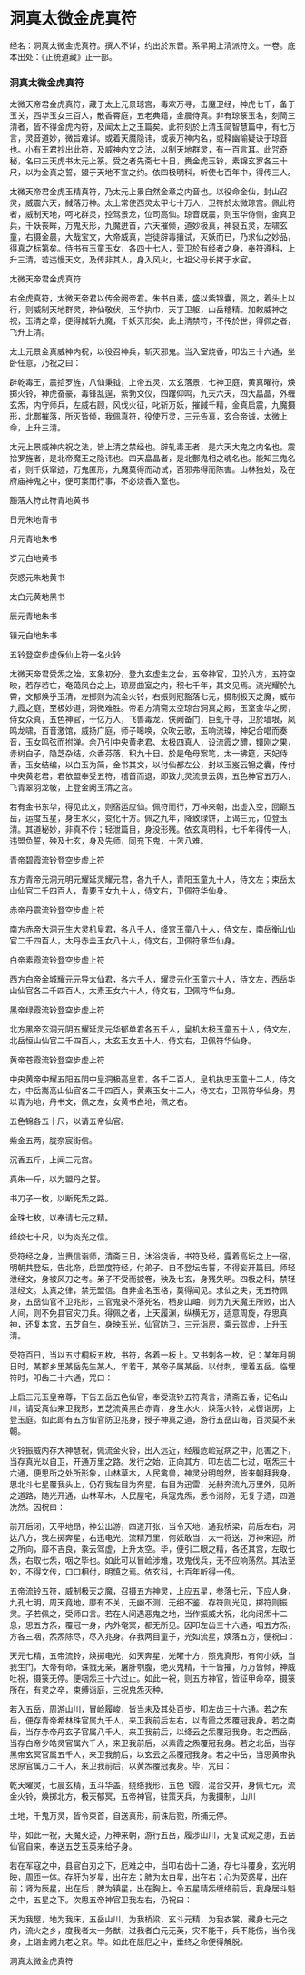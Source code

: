# 洞真太微金虎真符

经名：洞真太微金虎真符。撰人不详，约出於东晋。系早期上清派符文。一卷。底本出处：《正统道藏》正一部。

### 洞真太微金虎真符

太微天帝君金虎真符，藏于太上元景琼宫，毒欢万寻，击魔卫经，神虎七千，备于玉关，西华玉女三百人，散香霄庭，五老典籍，金晨侍真。非有琼箓玉名，刻简三清者，皆不得金虎内符，及闻太上之玉篇矣。此符刻於上清玉简智慧篇中，有七万言，灵音道妙，微旨难详。或着天魔隐讳，或表万神内名，或释幽喻疑诀于琼音也。小有王君抄出此符，及威神内文之法，以制天地群灵，有一百言耳。此咒奇秘，名曰三天虎书太元上箓。受之者先斋七十日，赉金虎玉铃，素锦玄罗各三十尺，以为金真之誓，盟于天地不宣之约。依四极明科，听使七百年中，得传三人。

太微天帝君金虎玉精真符，乃太元上景自然金章之内音也。以役命金仙，封山召灵，威震六天，馘落万神。太上常使西灵太甲七十万人，卫符於太微琼宫。佩此符者，威制天地，呵叱群灵，控驾景龙，位司高仙。琼音既震，则玉华侍侧，金真卫兵，千妖丧眸，万鬼灭形，九魔迸首，六天摧倾，道妙极真，神裒五灵，左啸玄童，右摄金晨，大哉宝文，大帝威真，岂徒辟毒攘试，灭妖而已，乃求仙之妙品，得真之标第矣。侍书有玉童玉女，各四十七人，营卫於有经者之身，奉符遵科，上升三清。若违慢天文，及传非其人，身入风火，七祖父母长拷于水官。

太微天帝君金虎真符

右金虎真符，太微天帝君以传金阙帝君。朱书白素，盛以紫锦囊，佩之，着头上以行，则威制天地群灵，神仙敬伏，玉华执巾，天丁卫躯，山岳稽精。加敕威神之祝，玉清之章，便得馘斩九魔，千妖灭形矣。此上清禁符，不传於世，得佩之者，飞升上清。

太上元景金真威神内祝，以役召神兵，斩灭邪鬼。当入室烧香，叩齿三十六通，坐卧任意，乃祝之曰：

辟乾毒王，震拾罗旌，八仙秉钺，上帝五灵，太玄落景，七神卫庭，黄真曜符，焕掷火铃，神虎奋豪，毒锋乱逞，紫勃文仪，四躩仰鸣，九天六天，四大皛晶，外缠玄炁，内守师兵，左威右顾，风伐火征，叱斩万妖，摧馘千精，金真启震，九魔摄形，北酆摧落，所灭皆倾，我佩真符，役使万灵，三元告真，玄合帝诚，太微上命，上升三清。

太元上景威神内祝之法，皆上清之禁经也。辟轧毒王者，是六天大鬼之内名也。震拾罗旌者，是北帝魔王之隐讳也。四天皛晶者，是北酆鬼相之魂名也。能知三鬼名者，则千妖窜迹，万鬼匿形，九魔莫得而动试，百邪弗得而陈害。山林独处，及在府庙神鬼之中，便可案而行事，不必烧香入室也。

豁落大符此符青地黄书

日元朱地青书

月元青地朱书

岁元白地黄书

荧惑元朱地黄书

太白元黄地黑书

辰元青地朱书

镇元白地朱书

五铃登空步虚保仙上符一名火铃

太微天帝君受炁之始，玄象初分，登九玄虚生之台，五帝神官，卫於八方，五符空映，若存若亡，奄蔼凤台之上，琼房曲室之内，积七千年，其文见焉。流光耀於九霄，文郁焕乎玉清，左掷则为流金火铃，右振则冠豁落七元，摄制极天之魔，威布九霞之庭，至极妙道，洞微难胜。帝君方清斋太空琼台洞真之殿，玉室金华之房，侍女众真，五色神官，十亿万人，飞兽毒龙，侠阙备门，巨虬千寻，卫於墙垠，凤鸣龙啸，百音激馆，威扬广庭，师子嗥唤，众吹云歌，玉响流璨，神妃合唱而奏音，玉女鸣弦而拊弹。余乃引中央黄老君、太极四真人，设流霞之醴，镮刚之果，赤树白子，隐芝杂结，众香芬落，积九十日。於是龟母案笔，太一拂筵，天妃侍香，玉女结编，以白玉为简，金书其文，以付仙都左公，封以玉岌云锦之囊，传付中央黄老君，君依盟奉受五符，稽首而退，即致九灵流景云舆，五色神官五万人，飞青翠羽龙帔，上登金阙玉清之宫。

若有金书东华，得见此文，则宿运应仙。佩符而行，万神来朝，出虚入空，回巅五岳，运度五星，身生水火，变化十方。佩之九年，降致绿饼，上谒三元，位登玉清。其道秘妙，非真不传；轻泄篇目，身没形残。依玄真明科，七千年得传一人，违盟负誓，殃及七玄，身及先师，同充下鬼，十苦八难。

青帝碧霞流铃登空步虚上符

东方青帝元洞元明元耀延灵耀元君，各九千人，青阳玉童九十人，侍文左；束岳太山仙官二千四百人，青要玉女九十人，侍文右，卫佩符华仙身。

赤帝丹震流铃登空步虚上符

南方赤帝大洞元生大灵机皇君，各八千人，绛宫玉童八十人，侍文左，南岳衡山仙官二千四百人，太丹赤圭玉女八十人，侍文右，卫佩符章华仙身。

白帝素霞流铃登空步虚上符

西方白帝金城耀元元导太仙君，各六千人，耀灵元化玉童六十人，侍文左，西岳华山仙官各二千四百人，太素玉女六十人，侍文右，卫佩符华仙身。

黑帝绿霞流铃登空步虚上符

北方黑帝玄洞元阴五耀延灵元华郁单君各五千人，皇机太极玉童五十人，侍文左，北岳恒山仙官二千四百人，太玄玉女五十人，侍文右，卫佩符华仙身。

黄帝苍霞流铃登空步虚上符

中央黄帝中耀五阳五阴中皇洞极高皇君，各千二百人，皇机执忠玉童十二人，侍文左，中岳嵩高山仙官各二千四百人，黄素玉女十二人，侍文右，卫佩符华仙身。男以青为地，丹书文，佩之左，女黄书白地，佩之右。

五色锦各五十尺，以请五帝仙官。

紫金五两，胧奈宸街信。

沉香五斤，上闻三元宫。

真朱一斤，以为盟丹之誓。

书刀子一枚，以断死炁之路。

金珠七枚，以奉请七元之精。

绛纹七十尺，以为炎光之信。

受符经之身，当赉信诣师，清斋三日，沐浴烧香，书符及经，露着高坛之上一宿，明朝共登坛，告北帝，启盟度符经，付弟子。自不登坛告誓，不得妄开篇目。师轻泄经文，身被风刀之考。弟子不受而披卷，殃及七玄，身残失明。四极之科，禁轻泄经文。太真之律，禁无盟信。自非金名玉格，莫得闻见。求仙之夫，无五符佩身，五岳仙官不卫兆形，三官鬼录不落死名，栖身山岫，则为九天魔王所败，出入人间，则不免县官灾刀兵。得佩之者，上天履渊，纵横无方，适意周旋，存思真神，还复本宫，五芝自生，身映玉光，仙官防卫，三元诣房，乘云驾虚，上升玉清。

受符百日，当以五寸桐板五枚，书符，各着一板上。又书刺各一枚，记：某年月朔日时，某郡乡里某岳先生某人，年若干，某帝子属某岳。以付刺，埋着五岳。临埋符时，叩齿三十六通，咒曰：

上启三元玉皇帝尊，下告五岳五色仙官，奉受流铃五符真言，清斋五香，记名山川，请受真仙来卫我形，五芝流黄黑白赤青，身生水火，焕落火铃，龙辔诣房，上登玉庭。如此即有五方仙官防卫兆身，授子神真之道，游行五岳山海，百灵莫不来朝。

火铃振威内存大神慧祝，佩流金火铃，出入远近，经履危崄寇病之中，厄害之下，当存真光以自卫，开通万里之路。发行之始，正向其方，叩左齿二七过，咽炁三十六通，便思所之处所形象，山林草木，人民禽兽，神灵分明朗然，皆来朝拜我身。思北斗七星覆我头上，仍存我左目为奔星，右目为迅雷，光赫奔流九万里外，见所之道路，随光开通，山林草木，人民屋宅，兵寇鬼炁，悉令消除，无复孑遗，四道洗然。因祝曰：

前开后闭，天平地昂，神公出游，四道开张，当令天地，通我桥梁，前后左右，洞达八方，我左掷奔星，右迅电光，流精万里，何妖敢当，太一将送，万神来迎，所之所向，靡不吉良，乘云驾虚，上升太空。毕，便引二眼之精，各还其宫，左取七炁，右取七炁，咽之毕也。如此可以冒崄涉难，攻鬼伐兵，无不应响荡然。其法至妙，不得文传，口口相付，明慎之焉。依玄科，七百年听得一传。

五帝流铃五符，威制极天之魔，召摄五方神灵，上应五星，参落七元，下应人身，九孔七明，周天竟地，靡有不关，无幽不测，无细不鉴，存符则光见，掷符则振灵。子若佩之，受师口言。若在人间遇恶鬼之地，当作振威大祝，北向闭炁十二息，思五方炁，覆冠一身，内外奄冥，都无所见。因叩左齿三十六通，咽五方炁，方各三咽，炁炁除尽，尽入兆身。存我两目童子，光如流星，焕落五方，便祝曰：

天元七精，五帝流铃，焕掷电光，如天奔星，光曜十方，照鬼真形，有何小妖，当我生门，大帝有命，诛戮无亲，屠肝刳腹，绝灭鬼精，千千皆摧，万万皆倾，神威吐祝，摄箓无停。便咽炁三十六过止。如此一祝，则五方神官，皆征甲命卒，摄箓所在，有灵之卒，束缚诣庭，三祝鬼炁灭种。

若入五岳，周游山川，冒崄履峻，皆当未及其处百步，叩左齿三十六通。若之东岳，便存青帝希林珠官属九千人，来卫我前后左右，以青霞之炁覆冠我身。若之南岳，当存赤帝丹玄子官属八千人，来卫我前后，以绛云之炁覆冠我身。若之西岳，当存白帝少皓灵官属六千人，来卫我前后，以素霞之炁覆冠我身。若之北岳，当存黑帝玄冥官属五千人，来卫我前后，以玄云之炁覆冠我身。若之中岳，当思黄帝执忠原官属万二千人，来卫我前后，以黄炁覆冠我身。毕，咒曰：

乾天曜灵，七晨玄精，五斗华盖，绕络我形，五色飞霞，混合交并，身佩七元，流金火铃，焕掷北方，极天郁冥，五帝神官，驻策天兵，为我摄制，山川

土地，千鬼万灵，皆令束首，自送真形，前诛后戮，所捕无停。

毕，如此一祝，天魔灭迹，万神来朝，游行五岳，履涉山川，无复试观之患，五岳仙官自来，奉送五芝玉英来给子身。

若在军寇之中，县官白刃之下，厄难之中，当叩右齿十二通，存七斗覆身，玄光明映，周匝一体。存肝为岁星，出在左；肺为太白星，出在右；心为荧惑星，出在前；肾为辰星，出在后；脾为镇星，出在胸上。令五星精炁缠络前后，我身居斗魁之中，五星之下。次思五帝神官卫我左右，仍祝曰：

天为我屋，地为我床，五岳山川，为我桥粱，玄斗元精，为我衣裳，藏身七元之内，流火之乡，度我者太一务猷，过我者白元无英，灾不能干，兵不能伤，当令我身，上诣金阙九老之京。毕。如此在屈厄之中，垂终之命便得解脱。

洞真太微金虎真符
